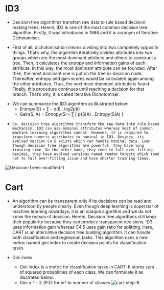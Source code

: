 ID3
===

- Decision tree algorithms transfom raw data to rule based decision making trees. Herein, ID3 is one of the most common decision tree algorithm. Firstly, It was introduced in 1986 and it is acronym of Iterative Dichotomiser.

- First of all, dichotomisation means dividing into two completely opposite things. That’s why, the algorithm iteratively divides attributes into two groups which are the most dominant attribute and others to construct a tree. Then, it calculates the entropy and information gains of each atrribute. In this way, the most dominant attribute can be founded. After then, the most dominant one is put on the tree as decision node. Thereafter, entropy and gain scores would be calculated again among the other attributes. Thus, the next most dominant attribute is found. Finally, this procedure continues until reaching a decision for that branch. That’s why, it is called Iterative Dichotomiser.

* We can summarize the ID3 algorithm as illustrated below: 
  - Entropy(S) = ∑ – p(I) . log2p(I)
  - Gain(S, A) = Entropy(S) – ∑ [ p(S|A) . Entropy(S|A) ]

- ``
So, decision tree algorithms transform the raw data into rule based mechanism. ID3 can use nominal attributes whereas most of common machine learning algorithms cannot. However, it is required to transform numeric attributes to nominal in ID3. Besides, its evolved version C4.5 exists which can handle nominal data. Even though decision tree algorithms are powerful, they have long training time. On the other hand, they tend to fall over-fitting. Besides, they have evolved versions named random forests which tend not to fall over-fitting issue and have shorter training times.
``

![Decision-Trees-modified-1](https://user-images.githubusercontent.com/33459977/62525534-36a49f00-b855-11e9-934f-5c8ed41371d0.png)

Cart
===
- An algorithm can be transparent only if its decisions can be read and understood by people clearly. Even though deep learning is superstar of machine learning nowadays, it is an opaque algorithm and we do not know the reason of decision. Herein, Decision tree algorithms still keep their popularity because they can produce transparent decisions. ID3 uses information gain whereas C4.5 uses gain ratio for splitting. Here, CART is an alternative decision tree building algorithm. It can handle both classification and regression tasks. This algorithm uses a new metric named gini index to create decision points for classification tasks.

- Gini index
  - Gini index is a metric for classification tasks in CART. It stores sum of squared probabilities of each class. We can formulate it as illustrated below.
  - Gini = 1 – Σ (Pi)2 for i=1 to number of classes
 ![cart-step-6](https://user-images.githubusercontent.com/33459977/62525868-c9ddd480-b855-11e9-8e0d-bc087de34192.png)
